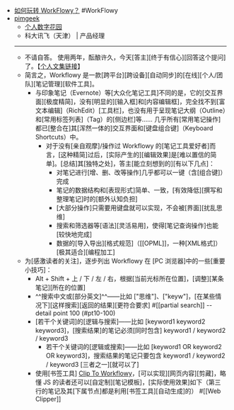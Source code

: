 - [如何玩转 WorkFlowy？](https://www.zhihu.com/question/20491194/answer/87957399) #WorkFlowy
- [pimgeek](https://www.zhihu.com/people/pimgeek)
    - [个人数字花园](https://hintsnet.com) 
    - ​科大讯飞（天津） | 产品经理
    - ---
    - 不请自答。
使用两年，酝酿许久，今天[答主][终于有信心][回答这个提问]了。【[个人文集链接](https://link.zhihu.com/?target=https%3A//hintsnet.com/pimgeek/2016/03/02/hands-on-intro-to-workflowy/)】
    - 简言之，Workflowy 是一款[跨平台][跨设备][自动同步]的[在线][个人/团队][笔记管理][软件工具]。
        - 与印象笔记（Evernote）等[大众化笔记工具]不同的是，它的[交互界面][极度精简]，没有[明显的][输入框]和[内容编辑框]，完全找不到[富文本编辑]（RichEdit）[工具栏]，也没有用于呈现笔记大纲（Outline）和[常用标签列表]（Tag）的[侧边栏]等…… 几乎所有[常用笔记操作]都已[整合在]其[浑然一体的]交互界面和[键盘组合键]（Keyboard Shortcuts）中。
            - 对于没有[亲自观摩]/操作过 Workflowy 的[笔记工具爱好者]而言，[这种精简]过后，[实际产生的][编辑效果]是[难以置信的简单]。[总结]其[独特之处]，答主[能立刻想到的][有以下几点]：
                - 对笔记进行[增、删、改等操作]几乎都可以一键（含[组合键]）完成
                - 笔记的数据结构和[表现形式]简单、一致，[有效降低][撰写和整理笔记]时的[额外认知负担]
                - [大部分操作]只需要用键盘就可以实现，不会被[界面][扰乱思维]
                - 搜索和筛选器等[语法][灵活易用]，使得[笔记查询操作]也能[较快地完成]
                - 数据的[导入导出][格式规范]（[[OPML]]，一种[XML格式]） [极其适合][编程加工]
    - 为[感激读者的关注]，逐步列出 Workflowy 在 [PC 浏览器]中的一些[重要小技巧]：
        - Alt + Shift + 上 / 下 / 左 / 右，根据[当前光标所在位置]，[调整][某条笔记][所在的位置]
        - ^^搜索中文或[部分英文]^^——比如 ["思维"]、["keyw"]，[在某些情况下][这样搜索][返回的结果][更符合要求] #[[partial search]] -- detail point 100 (#pt10-100)
        - [若干个关键词]的[逻辑与搜索]——比如 [keyword1 keyword2 keyword3]，[搜索结果]的笔记必须[同时包含] keyword1 / keyword2 / keyword3
            - 若干个关键词的[逻辑或搜索]——比如 [keyword1 OR keyword2 OR keyword3]，搜索结果的笔记只要包含 keyword1 / keyword2 / keyword3 [三者之一][就可以了]
        - 使用[书签工具] [Clip To Workflowy](https://link.zhihu.com/?target=http%3A//pimgeek.coding.me/clip-to-workflowy/)，[可以实现][网页内容][剪藏]，略懂 JS 的读者还可以[自定制][笔记模板]，[实际使用效果]如下（第三行的笔记及其[下属节点]都是利用[书签工具][自动生成]的） #[[Web Clipper]]
